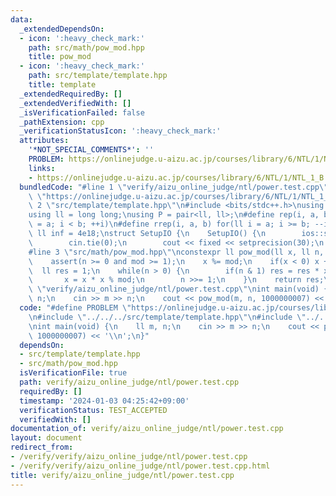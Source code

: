 ```yaml
---
data:
  _extendedDependsOn:
  - icon: ':heavy_check_mark:'
    path: src/math/pow_mod.hpp
    title: pow_mod
  - icon: ':heavy_check_mark:'
    path: src/template/template.hpp
    title: template
  _extendedRequiredBy: []
  _extendedVerifiedWith: []
  _isVerificationFailed: false
  _pathExtension: cpp
  _verificationStatusIcon: ':heavy_check_mark:'
  attributes:
    '*NOT_SPECIAL_COMMENTS*': ''
    PROBLEM: https://onlinejudge.u-aizu.ac.jp/courses/library/6/NTL/1/NTL_1_B
    links:
    - https://onlinejudge.u-aizu.ac.jp/courses/library/6/NTL/1/NTL_1_B
  bundledCode: "#line 1 \"verify/aizu_online_judge/ntl/power.test.cpp\"\n#define PROBLEM\
    \ \"https://onlinejudge.u-aizu.ac.jp/courses/library/6/NTL/1/NTL_1_B\"\n#line\
    \ 2 \"src/template/template.hpp\"\n#include <bits/stdc++.h>\nusing namespace std;\n\
    using ll = long long;\nusing P = pair<ll, ll>;\n#define rep(i, a, b) for(ll i\
    \ = a; i < b; ++i)\n#define rrep(i, a, b) for(ll i = a; i >= b; --i)\nconstexpr\
    \ ll inf = 4e18;\nstruct SetupIO {\n    SetupIO() {\n        ios::sync_with_stdio(0);\n\
    \        cin.tie(0);\n        cout << fixed << setprecision(30);\n    }\n} setup_io;\n\
    #line 3 \"src/math/pow_mod.hpp\"\nconstexpr ll pow_mod(ll x, ll n, ll mod) {\n\
    \    assert(n >= 0 and mod >= 1);\n    x %= mod;\n    if(x < 0) x += mod;\n  \
    \  ll res = 1;\n    while(n > 0) {\n        if(n & 1) res = res * x % mod;\n \
    \       x = x * x % mod;\n        n >>= 1;\n    }\n    return res;\n}\n#line 4\
    \ \"verify/aizu_online_judge/ntl/power.test.cpp\"\nint main(void) {\n    ll m,\
    \ n;\n    cin >> m >> n;\n    cout << pow_mod(m, n, 1000000007) << '\\n';\n}\n"
  code: "#define PROBLEM \"https://onlinejudge.u-aizu.ac.jp/courses/library/6/NTL/1/NTL_1_B\"\
    \n#include \"../../../src/template/template.hpp\"\n#include \"../../../src/math/pow_mod.hpp\"\
    \nint main(void) {\n    ll m, n;\n    cin >> m >> n;\n    cout << pow_mod(m, n,\
    \ 1000000007) << '\\n';\n}"
  dependsOn:
  - src/template/template.hpp
  - src/math/pow_mod.hpp
  isVerificationFile: true
  path: verify/aizu_online_judge/ntl/power.test.cpp
  requiredBy: []
  timestamp: '2024-01-03 04:25:42+09:00'
  verificationStatus: TEST_ACCEPTED
  verifiedWith: []
documentation_of: verify/aizu_online_judge/ntl/power.test.cpp
layout: document
redirect_from:
- /verify/verify/aizu_online_judge/ntl/power.test.cpp
- /verify/verify/aizu_online_judge/ntl/power.test.cpp.html
title: verify/aizu_online_judge/ntl/power.test.cpp
---
```

